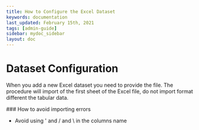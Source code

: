 ```yaml
---
title: How to Configure the Excel Dataset
keywords: documentation
last_updated: February 15th, 2021
tags: [admin-guide]
sidebar: mydoc_sidebar
layout: doc
---
```


# Dataset Configuration

When you add a new Excel dataset you need to provide the file. The procedure will import of the first sheet of the Excel file, do not import format different the tabular data.

### How to avoid importing errors
- Avoid using ' and / and \ in the columns name
